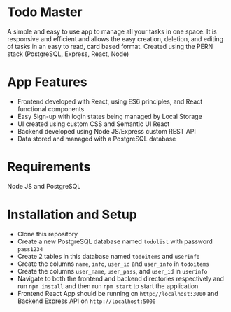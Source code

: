 <h1> Todo Master </h1>
  
 A simple and easy to use app to manage all your tasks in one space. It is responsive and efficient and allows the easy creation, deletion, and editing of tasks in an easy to read, card based format. Created using the PERN stack (PostgreSQL, Express, React, Node)
 
 <h1> App Features </h1> 
 
 - Frontend developed with React, using ES6 principles, and React functional components 
 - Easy Sign-up with login states being managed by Local Storage
 - UI created using custom CSS and Semantic UI React
 - Backend developed using Node JS/Express custom REST API
 - Data stored and managed with a PostgreSQL database
 
 <h1> Requirements </h1>
 
 Node JS and PostgreSQL
 
 <h1> Installation and Setup </h1>
 
 - Clone this repository
 - Create a new PostgreSQL database named ```todolist``` with password ```pass1234```
 - Create 2 tables in this database named ```todoitems``` and ```userinfo```
 - Create the columns ```name```, ```info```, ```user_id``` and ```user_info``` in ```todoitems```
 - Create the columns ```user_name```, ```user_pass```, and ```user_id``` in ```userinfo```
 - Navigate to both the frontend and backend directories respectively and run ```npm install``` and then run ```npm start``` to start the application
 - Frontend React App should be running on ```http://localhost:3000``` and Backend Express API on ```http://localhost:5000```
